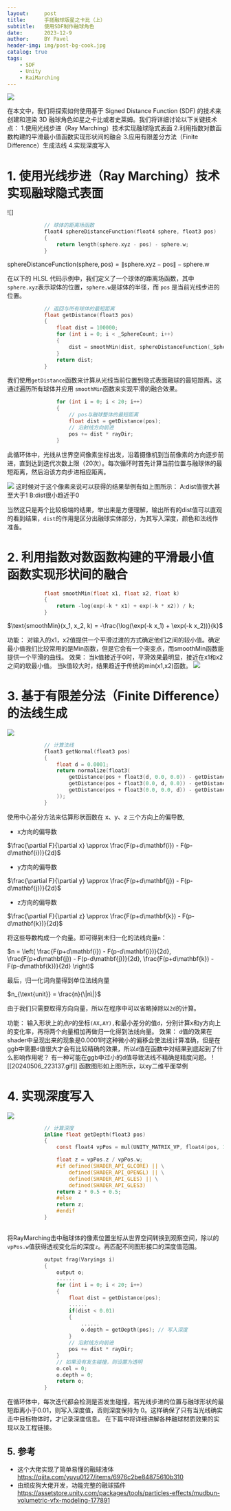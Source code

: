 ```yaml
---
layout:     post
title:      手搓融球版星之卡比（上）
subtitle:   使用SDF制作融球角色
date:       2023-12-9
author:     BY Pavel
header-img: img/post-bg-cook.jpg
catalog: true
tags:
    - SDF
    - Unity
    - RaiMarching
---
```

![](https://hyper-bovid-388.notion.site/image/https%3A%2F%2Fprod-files-secure.s3.us-west-2.amazonaws.com%2F3f2fbaed-deef-4470-9c55-f54a154bb4bd%2F3c6a70ae-6330-4f68-bad1-d849b50c2932%2FSnipaste_2024-05-06_22-06-42.png?table=block&id=c152dac8-148c-40b1-926d-2ca0d3743d3d&spaceId=3f2fbaed-deef-4470-9c55-f54a154bb4bd&width=910&userId=&cache=v2)

在本文中，我们将探索如何使用基于 Signed Distance Function (SDF) 的技术来创建和渲染 3D 融球角色如星之卡比或者史莱姆。我们将详细讨论以下关键技术点：
1.使用光线步进（Ray Marching）技术实现融球隐式表面
2.利用指数对数函数构建的平滑最小值函数实现形状间的融合
3.应用有限差分方法（Finite Difference）生成法线
4.实现深度写入
# 1. 使用光线步进（Ray Marching）技术实现融球隐式表面
![]

```c
            // 球体的距离场函数
            float4 sphereDistanceFunction(float4 sphere, float3 pos)
            {
                return length(sphere.xyz - pos) - sphere.w;
            }
```

$\text{sphereDistanceFunction}(\text{sphere}, \text{pos}) = \left\| \text{sphere.xyz} - \text{pos} \right\| - \text{sphere.w}$

在以下的 HLSL 代码示例中，我们定义了一个球体的距离场函数，其中`sphere.xyz`表示球体的位置，`sphere.w`是球体的半径，而 `pos` 是当前光线步进的位置。
```c
            // 返回与所有球体的最短距离
            float getDistance(float3 pos)
            {
                float dist = 100000;
                for (int i = 0; i < _SphereCount; i++)
                {
                    dist = smoothMin(dist, sphereDistanceFunction(_Spheres[i], pos), 15);
                }
                return dist;
            }
```
我们使用`getDistance`函数来计算从光线当前位置到隐式表面融球的最短距离。这通过遍历所有球体并应用 `smoothMin`函数来实现平滑的融合效果。

```c
                for (int i = 0; i < 20; i++)
                {
                    // pos与融球整体的最短距离
                    float dist = getDistance(pos);
                    // 沿射线方向前进
                    pos += dist * rayDir;
                }
```
此循环体中，光线从世界空间像素坐标出发，沿着摄像机到当前像素的方向逐步前进，直到达到迭代次数上限（20次）。每次循环时首先计算当前位置与融球体的最短距离，然后沿该方向步进相应距离。

![](https://hyper-bovid-388.notion.site/image/https%3A%2F%2Fprod-files-secure.s3.us-west-2.amazonaws.com%2F3f2fbaed-deef-4470-9c55-f54a154bb4bd%2F209e076d-9913-4d9b-ac4b-8436bf43c647%2F%25E5%25BE%25AE%25E4%25BF%25A1%25E5%259B%25BE%25E7%2589%2587_20240506011404.jpg?table=block&id=98084727-be48-4709-b3be-4580ff93d95b&spaceId=3f2fbaed-deef-4470-9c55-f54a154bb4bd&width=2000&userId=&cache=v2)
这时候对于这个像素来说可以获得的结果举例有如上图所示：
A:dist值很大甚至大于1
B:dist很小趋近于0

当然这只是两个比较极端的结果，举出来是方便理解，输出所有的dist值可以直观的看到结果，`dist`的作用是区分出融球实体部分，为其写入深度，颜色和法线作准备。

# 2. 利用指数对数函数构建的平滑最小值函数实现形状间的融合

```c
            float smoothMin(float x1, float x2, float k)
            {
                return -log(exp(-k * x1) + exp(-k * x2)) / k;
            }
```

$\text{smoothMin}(x_1, x_2, k) = -\frac{\log(\exp(-k x_1) + \exp(-k x_2))}{k}$

功能：
对输入的x1，x2值提供一个平滑过渡的方式确定他们之间的较小值。确定最小值我们比较常用的是Min函数，但是它会有一个突变点，而smoothMin函数能提供一个平滑的曲线。
效果：
当k值接近于0时，平滑效果最明显，接近在x1和x2之间的软最小值。
当k值较大时，结果趋近于传统的min(x1,x2)函数。
![](https://file.notion.so/f/f/3f2fbaed-deef-4470-9c55-f54a154bb4bd/340318c6-91cb-4433-8103-82352fd31baf/20240506_223847.gif?id=0dcd47c0-c232-4e3e-831a-3944b0ba238f&table=block&spaceId=3f2fbaed-deef-4470-9c55-f54a154bb4bd&expirationTimestamp=1715097600000&signature=i8AW6h2UhtngMP2A-Sjxf1Z-dVV9T9PeRrwcfZZ-mmc)

# 3. 基于有限差分法（Finite Difference）的法线生成
![](https://hyper-bovid-388.notion.site/image/https%3A%2F%2Fprod-files-secure.s3.us-west-2.amazonaws.com%2F3f2fbaed-deef-4470-9c55-f54a154bb4bd%2Ff58f9a66-b2f4-4b5a-8f9a-d8062548f966%2FiShot_2024-05-06_16.01.50.png?table=block&id=ce5d04da-4222-4851-a0dd-a19da1fd53b7&spaceId=3f2fbaed-deef-4470-9c55-f54a154bb4bd&width=920&userId=&cache=v2)
```c
            // 计算法线
            float3 getNormal(float3 pos)
            {
                float d = 0.0001;
                return normalize(float3(
                    getDistance(pos + float3(d, 0.0, 0.0)) - getDistance(pos + float3(-d, 0.0, 0.0)),
                    getDistance(pos + float3(0.0, d, 0.0)) - getDistance(pos + float3(0.0, -d, 0.0)),
                    getDistance(pos + float3(0.0, 0.0, d)) - getDistance(pos + float3(0.0, 0.0, -d))
                ));
            }
```

使用中心差分方法来估算形状函数在 x、y、z 三个方向上的偏导数,
- x方向的偏导数

$\frac{\partial F}{\partial x} \approx \frac{F(p+d\mathbf{i}) - F(p-d\mathbf{i})}{2d}$
- y方向的偏导数

$\frac{\partial F}{\partial y} \approx \frac{F(p+d\mathbf{j}) - F(p-d\mathbf{j})}{2d}$
- z方向的偏导数

$\frac{\partial F}{\partial z} \approx \frac{F(p+d\mathbf{k}) - F(p-d\mathbf{k})}{2d}$

将这些导数构成一个向量。即可得到未归一化的法线向量`n`：

$n = \left( \frac{F(p+d\mathbf{i}) - F(p-d\mathbf{i})}{2d}, \frac{F(p+d\mathbf{j}) - F(p-d\mathbf{j})}{2d}, \frac{F(p+d\mathbf{k}) - F(p-d\mathbf{k})}{2d} \right)$

最后，归一化词向量得到单位法线向量

$n_{\text{unit}} = \frac{n}{\|n\|}$

由于我们只需要取得方向向量，所以在程序中可以省略掉除以`2d`的计算。



功能：
输入形状上的点`P`的坐标`(AX,AY),`和最小差分的值`d`，分别计算x和y方向上的变化率，再将两个向量相加再做归一化得到法线向量。
效果：
`d`值的效果在shader中呈现出来的现象是0.0001时这种微小的偏移会使法线计算准确，但是在ggb中需要`d`值很大才会有比较精确的效果，所以`d`值在函数中对结果到底起到了什么影响作用呢？
有一种可能在ggb中过小的d值导致法线不精确是精度问题。
![[20240506_223137.gif]]
函数图形如上图所示，以xy二维平面举例

# 4. 实现深度写入
![](https://hyper-bovid-388.notion.site/image/https%3A%2F%2Fprod-files-secure.s3.us-west-2.amazonaws.com%2F3f2fbaed-deef-4470-9c55-f54a154bb4bd%2F548e569f-cea3-4e2f-a6d5-3a496f8815fb%2FiShot_2024-05-06_16.50.44.png?table=block&id=6cdf85c1-7405-4609-9062-508903ba75e9&spaceId=3f2fbaed-deef-4470-9c55-f54a154bb4bd&width=810&userId=&cache=v2)
```c
            // 计算深度
            inline float getDepth(float3 pos)
            {
                const float4 vpPos = mul(UNITY_MATRIX_VP, float4(pos, 1.0));

                float z = vpPos.z / vpPos.w;
                #if defined(SHADER_API_GLCORE) || \
                    defined(SHADER_API_OPENGL) || \
                    defined(SHADER_API_GLES) || \
                    defined(SHADER_API_GLES3)
                return z * 0.5 + 0.5;
                #else
                return z;
                #endif
            }
       
```
将RayMarching击中融球体的像素位置坐标从世界空间转换到观察空间，除以的`vpPos.w`值获得透视变化后的深度`z`。再匹配不同图形接口的深度值范围。
```c
            output frag(Varyings i)
            {
                output o;
                ......
                for (int i = 0; i < 20; i++)
                {
	                float dist = getDistance(pos);
	                ......
	                if(dist < 0.01)
	                {
		                ......
		                o.depth = getDepth(pos); // 写入深度
	                }
	                // 沿射线方向前进
	                pos += dist * rayDir;
                }
                // 如果没有发生碰撞，则设置为透明
                o.col = 0;
                o.depth = 0;
                return o;
            }
```
在循环体中，每次迭代都会检测是否发生碰撞，若光线步进的位置与融球形状的最短距离小于0.01，则写入深度值，否则深度保持为 0。这样确保了只有当光线确实击中目标物体时，才记录深度信息。
在下篇中将详细讲解各种融球材质效果的实现以及工程链接。

## 5\. 参考

- 这个大佬实现了简单易懂的融球液体
https://qiita.com/yuyu0127/items/6976c2be84875610b310
- 由顽皮狗大佬开发，功能完整的融球插件
https://assetstore.unity.com/packages/tools/particles-effects/mudbun-volumetric-vfx-modeling-177891
